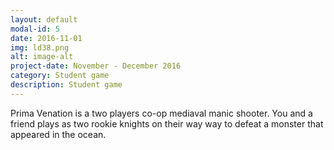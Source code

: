```yaml
---
layout: default
modal-id: 5
date: 2016-11-01
img: ld38.png
alt: image-alt
project-date: November - December 2016
category: Student game
description: Student game
---
```

Prima Venation is a two players co-op mediaval manic shooter.
You and a friend plays as two rookie knights on their way way to defeat a monster that appeared in the ocean.